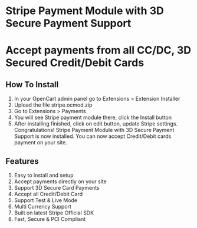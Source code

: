 # Stripe Payment Module with 3D Secure Payment Support

# Accept payments from all CC/DC, 3D Secured Credit/Debit Cards

## How To Install
1) In your OpenCart admin panel go to Extensions > Extension Installer
2) Upload the file stripe.ocmod.zip
3) Go to Extensions > Payments
4) You will see Stripe payment module there, click the Install button
5) After installing finished, click on edit button, update Stripe settings.
Congratulations! Stripe Payment Module with 3D Secure Payment Support is now installed. You can now accept Credit/Debit cards payment on your site.


## Features
1. Easy to install and setup
2. Accept payments directly on your site
3. Support 3D Secure Card Payments
4. Accept all Credit/Debit Card
5. Support Test & Live Mode
6. Multi Currency Support
7. Built on latest Stripe Official SDK
8. Fast, Secure & PCI Compliant
